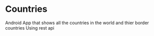 # Countries
Android App that shows all the countries in the world and thier border countries
Using rest api 
